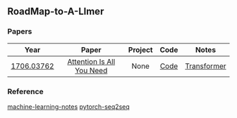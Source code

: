 ## RoadMap-to-A-Llmer

### Papers
| Year | Paper | Project | Code | Notes |
| :----: | :----: | :----: | :----: | :----: |
| [1706.03762](https://arxiv.org/abs/1706.03762) | [Attention Is All You Need](https://arxiv.org/pdf/1706.03762.pdf) | None | [Code](Attention_is_All_You_Need/attention_is_All_You_Need.py) | [Transformer](Attention_is_All_You_Need/attention-is-all-you-need.md) |


### Reference
[machine-learning-notes](https://github.com/luweiagi/machine-learning-notes) 
[pytorch-seq2seq](https://github.com/bentrevett/pytorch-seq2seq)